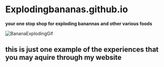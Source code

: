 # Explodingbananas.github.io

**your one stop shop for exploding banannas and other various foods**

![BananaExplodingGif](https://i.makeagif.com/media/12-06-2015/f5WCKL.gif)

## this is just one example of the experiences that you may aquire through my website

